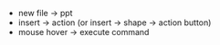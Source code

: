 
- new file -> ppt
- insert -> action (or insert -> shape -> action button)
- mouse hover -> execute command
